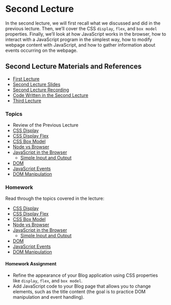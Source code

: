 # Second Lecture

In the second lecture, we will first recall what we discussed and did in the previous lecture. Then, we’ll cover the CSS `display`, `flex`, and `box model` properties. Finally, we’ll look at how JavaScript works in the browser, how to interact with a JavaScript program in the simplest way, how to modify webpage content with JavaScript, and how to gather information about events occurring on the webpage.

## Second Lecture Materials and References

- [First Lecture](../Lesson-01/README.md)
- [Second Lecture Slides](Slides.md)
- [Second Lecture Recording]()
- [Code Written in the Second Lecture]()
- [Third Lecture](../Lesson-03/README.md)

### Topics

- Review of the Previous Lecture
- [CSS Display](../../../Front-End-Technologies/Topics/CSS-Display/README.md)
- [CSS Display Flex](../../../Front-End-Technologies/Topics/CSS-Display-Flex/README.md)
- [CSS Box Model](../../../Front-End-Technologies/Topics/CSS-Box-Model/README.md)
- [Node vs Browser](../../../Front-End-Technologies/Topics/NodeJS-vs-JS/README.md)
- [JavaScript in the Browser](../../../Front-End-Technologies/Topics/Javascript-in-Browser/README.md)
  - [Simple Input and Output](../../../Front-End-Technologies/Topics/Primitive-Input-Output/README.md)
- [DOM](../../../Front-End-Technologies/Topics/DOM/README.md)
- [JavaScript Events](../../../Front-End-Technologies/Topics/Events/README.md)
- [DOM Manipulation](../../../Front-End-Technologies/Topics/Manipulating-DOM/README.md)

### Homework

Read through the topics covered in the lecture:

- [CSS Display](../../../Front-End-Technologies/Topics/CSS-Display/README.md)
- [CSS Display Flex](../../../Front-End-Technologies/Topics/CSS-Display-Flex/README.md)
- [CSS Box Model](../../../Front-End-Technologies/Topics/CSS-Box-Model/README.md)
- [Node vs Browser](../../../Front-End-Technologies/Topics/NodeJS-vs-JS/README.md)
- [JavaScript in the Browser](../../../Front-End-Technologies/Topics/Javascript-in-Browser/README.md)
  - [Simple Input and Output](../../../Front-End-Technologies/Topics/Primitive-Input-Output/README.md)
- [DOM](../../../Front-End-Technologies/Topics/DOM/README.md)
- [JavaScript Events](../../../Front-End-Technologies/Topics/Events/README.md)
- [DOM Manipulation](../../../Front-End-Technologies/Topics/Manipulating-DOM/README.md)

#### Homework Assignment

- Refine the appearance of your Blog application using CSS properties like `display`, `flex`, and `box model`.
- Add JavaScript code to your Blog page that allows you to change elements, such as the title content (the goal is to practice DOM manipulation and event handling).
